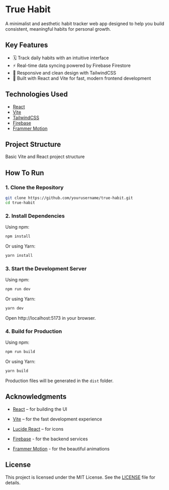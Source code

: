 # True Habit

A minimalist and aesthetic habit tracker web app designed to help you build consistent, meaningful habits for personal growth.

## Key Features

- 🗓️ Track daily habits with an intuitive interface
- ⚡ Real-time data syncing powered by Firebase Firestore
- 📱 Responsive and clean design with TailwindCSS
- 🚀 Built with React and Vite for fast, modern frontend development

## Technologies Used

- [React](https://reactjs.org/)
- [Vite](https://vitejs.dev/)
- [TailwindCSS](https://tailwindcss.com/)
- [Firebase](https://firebase.google.com/)
- [Frammer Motion](https://motion.dev/)

## Project Structure

Basic Vite and React project structure

## How To Run

### 1. Clone the Repository

```bash
git clone https://github.com/yourusername/true-habit.git
cd true-habit
```

### 2. Install Dependencies

Using npm:

```bash
npm install
```

Or using Yarn:

```bash
yarn install
```

### 3. Start the Development Server

Using npm:

```bash
npm run dev
```

Or using Yarn:

```bash
yarn dev
```

Open http://localhost:5173 in your browser.

### 4. Build for Production

Using npm:

```bash
npm run build
```

Or using Yarn:

```bash
yarn build
```

Production files will be generated in the `dist` folder.

## Acknowledgments

- [React](https://reactjs.org/) – for building the UI
- [Vite](https://vitejs.dev/) – for the fast development experience
- [Lucide React](https://lucide.dev/) – for icons
- [Firebase](https://firebase.google.com/) - for the backend services

- [Frammer Motion](https://motion.dev/) - for the beautiful animations

## License

This project is licensed under the MIT License. See the [LICENSE](LICENSE) file for details.
